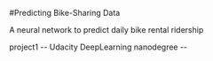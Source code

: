 #Predicting Bike-Sharing Data

A neural network to predict daily bike rental ridership

project1 -- Udacity DeepLearning nanodegree --
